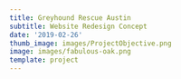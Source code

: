 ```yaml
---
title: Greyhound Rescue Austin
subtitle: Website Redesign Concept
date: '2019-02-26'
thumb_image: images/ProjectObjective.png
image: images/fabulous-oak.png
template: project
---
```

